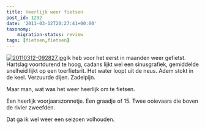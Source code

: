 ```yaml
---
title: Heerlijk weer fietsen
post_id: 1292
date: '2011-03-12T20:27:41+00:00'
taxonomy:
    migration-status: review
tags: [fietsen,fietsen]
---
```

[![](/wp-content/uploads/2011/03/20110312-092827-150x150.jpg "20110312-092827.jpg")](/wp-content/uploads/2011/03/20110312-092827.jpg)Ik heb voor het eerst in maanden weer gefietst. Hartslag voortdurend te hoog, cadans lijkt wel een sinusgrafiek, gemiddelde snelheid lijkt op een toerfietsrit. Het water loopt uit de neus. Adem stokt in de keel. Verzuurde dijen. Zadelpijn.

Maar man, wat was het weer heerlijk om te fietsen.

Een heerlijk voorjaarszonnetje. Een graadje of 15. Twee ooievaars die boven de rivier zweefden.

Dat ga ik wel weer een seizoen volhouden.